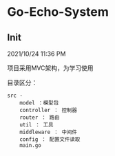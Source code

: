 # Go-Echo-System

## Init
2021/10/24 11:36 PM

项目采用MVC架构，为学习使用

目录区分：

    src - 
        model ：模型包
        controller ： 控制器
        router ： 路由
        util ： 工具
        middleware ： 中间件
        config ： 配置文件读取
        main.go